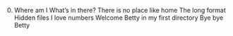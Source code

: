 0. Where am I
 What’s in there?
There is no place like home
The long format
Hidden files
I love numbers
Welcome
Betty in my first directory
Bye bye Betty
